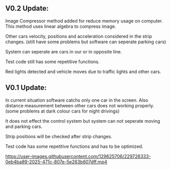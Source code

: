 ## V0.2 Update:<br>
Image Compressor method added for reduce memory usage on computer. This method uses linear algebra to compress image.

Other cars velocity, positions and acceleration considered in the strip changes. (still have some problems but software can seperate parking cars)<br>

System can seperate are cars in our or in opposite line.<br>

Test code still has some repetitive functions.<br>

Red lights detected and vehicle moves due to traffic lights and other cars.

## V0.1 Update:<br>

In current situation software catchs only one car in the screen. Also distance measurement between other cars does not working properly. (some problems at dark colour cars for night drivings) <br>

It does not effect the control system but system can not seperate moving and parking cars.<br>

Strip positions will be checked after strip changes.<br>

Test code has some repetitive functions and has to be optimized.



https://user-images.githubusercontent.com/129625706/229726333-0eb4ba89-2025-471c-807e-5e263b607dff.mp4




